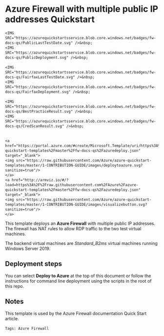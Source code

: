 # Azure Firewall with multiple public IP addresses Quickstart

    <IMG SRC="https://azurequickstartsservice.blob.core.windows.net/badges/fw-docs-qs/PublicLastTestDate.svg" />&nbsp;
    <IMG SRC="https://azurequickstartsservice.blob.core.windows.net/badges/fw-docs-qs/PublicDeployment.svg" />&nbsp;

    <IMG SRC="https://azurequickstartsservice.blob.core.windows.net/badges/fw-docs-qs/FairfaxLastTestDate.svg" />&nbsp;
    <IMG SRC="https://azurequickstartsservice.blob.core.windows.net/badges/fw-docs-qs/FairfaxDeployment.svg" />&nbsp;
    
    <IMG SRC="https://azurequickstartsservice.blob.core.windows.net/badges/fw-docs-qs/BestPracticeResult.svg" />&nbsp;
    <IMG SRC="https://azurequickstartsservice.blob.core.windows.net/badges/fw-docs-qs/CredScanResult.svg" />&nbsp;
    
    
    <a href="https://portal.azure.com/#create/Microsoft.Template/uri/https%3A%2F%2Fraw.githubusercontent.com%2FAzure%2Fazure-quickstart-templates%2Fmaster%2Ffw-docs-qs%2Fazuredeploy.json" target="_blank">
    <img src="https://raw.githubusercontent.com/Azure/azure-quickstart-templates/master/1-CONTRIBUTION-GUIDE/images/deploytoazure.svg?sanitize=true"/>
    </a>
    <a href="http://armviz.io/#/?load=https%3A%2F%2Fraw.githubusercontent.com%2FAzure%2Fazure-quickstart-templates%2Fmaster%2Ffw-docs-qs%2Fazuredeploy.json" target="_blank">
    <img src="https://raw.githubusercontent.com/Azure/azure-quickstart-templates/master/1-CONTRIBUTION-GUIDE/images/visualizebutton.svg?sanitize=true"/>
    </a>

This template deploys an **Azure Firewall** with multiple public IP addresses. The firewall has NAT rules to allow RDP traffic to the two test virtual machines.

The backend virtual machines are *Standard_B2ms* virtual machines running Windows Server 2019.

## Deployment steps

You can select **Deploy to Azure** at the top of this document or follow the instructions for command line deployment using the scripts in the root of this repo.

## Notes

This template is used by the Azure Firewall documentation Quick Start article.

`Tags: Azure Firewall`
